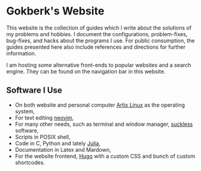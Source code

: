 # Gokberk's Website

This website is the collection of guides which I write about the solutions of my
problems and hobbies. I document the configurations, problem-fixes, bug-fixes,
and hacks about the programs I use. For public consumption, the guides
presented here also include references and directions for further information.

I am hosting some alternative front-ends to popular websites and a search
engine. They can be found on the navigation bar in this website.

## Software I Use
- On both website and personal computer [Artix Linux](https://artixlinux.org) as the operating system,
- For text editing [neovim](https://neovim.io),
- For many other needs, such as terminal and window manager,
  [suckless](https://suckless.org) software,
- Scripts in POSIX shell,
- Code in C, Python and lately [Julia](https://julialang.org),
- Documentation in Latex and Mardown,
- For the website frontend, [Hugo](https://gohugo.io) with a custom CSS and
  bunch of custom shortcodes.
